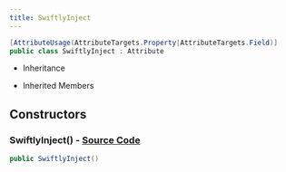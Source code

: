 ```yaml
---
title: SwiftlyInject
---
```


```csharp
[AttributeUsage(AttributeTargets.Property|AttributeTargets.Field)]
public class SwiftlyInject : Attribute
```

- Inheritance

- Inherited Members

## Constructors

### **SwiftlyInject()** - [Source Code](https://github.com/swiftly-solution/swiftlys2/blob/main/managed/src/SwiftlyS2.Shared/SwiftlyCoreAttribute.cs#L5)

```csharp
public SwiftlyInject()
```


